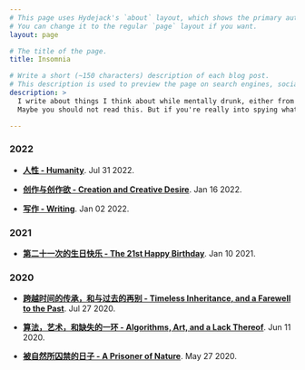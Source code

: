 ```yaml
---
# This page uses Hydejack's `about` layout, which shows the primary author's picture and about text at the top.
# You can change it to the regular `page` layout if you want.
layout: page

# The title of the page.
title: Insomnia

# Write a short (~150 characters) description of each blog post.
# This description is used to preview the page on search engines, social media, etc.
description: >
  I write about things I think about while mentally drunk, either from alcohol, extreme boredom, or insomnia, or most of the times, all of them.
  Maybe you should not read this. But if you're really into spying what I am thinking, make yourself at home.

---
```


### 2022

- **[人性 - Humanity](/blog/2022-07-31.md)**. Jul 31 2022.

- **[创作与创作欲 - Creation and Creative Desire](/blog/2022-01-16.md)**. Jan 16 2022.

- **[写作 - Writing](/blog/2022-01-02.md)**. Jan 02 2022.

### 2021

- **[第二十一次的生日快乐 - The 21st Happy Birthday](/blog/2021-01-10.md)**. Jan 10 2021.

### 2020

- **[跨越时间的传承，和与过去的再别 - Timeless Inheritance, and a Farewell to the Past](/blog/2020-07-27.md)**. Jul 27 2020.

- **[算法，艺术，和缺失的一环 - Algorithms, Art, and a Lack Thereof](/blog/2020-06-11.md)**. Jun 11 2020.

- **[被自然所囚禁的日子 - A Prisoner of Nature](/blog/2020-05-27.md)**. May 27 2020.
